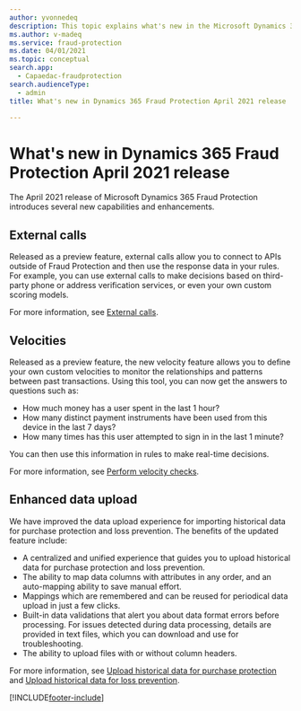 ```yaml
---
author: yvonnedeq
description: This topic explains what's new in the Microsoft Dynamics 365 Fraud Protection April 2021 release.
ms.author: v-madeq
ms.service: fraud-protection
ms.date: 04/01/2021
ms.topic: conceptual
search.app: 
  - Capaedac-fraudprotection
search.audienceType:
  - admin
title: What's new in Dynamics 365 Fraud Protection April 2021 release

---
```


# What's new in Dynamics 365 Fraud Protection April 2021 release

The April 2021 release of Microsoft Dynamics 365 Fraud Protection introduces several new capabilities and enhancements. 

## External calls  

Released as a preview feature, external calls allow you to connect to APIs outside of Fraud Protection and then use the response data in your rules. For example, you can use external calls to make decisions based on third-party phone or address verification services, or even your own custom scoring models. 

For more information, see [External calls](external-calls.md).

## Velocities  

Released as a preview feature, the new velocity feature allows you to define your own custom velocities to monitor the relationships and patterns between past transactions. Using this tool, you can now get the answers to questions such as:

- How much money has a user spent in the last 1 hour? 
- How many distinct payment instruments have been used from this device in the last 7 days? 
- How many times has this user attempted to sign in in the last 1 minute? 
 
You can then use this information in rules to make real-time decisions. 

For more information, see [Perform velocity checks](velocities.md).

## Enhanced data upload

We have improved the data upload experience for importing historical data for purchase protection and loss prevention. The benefits of the updated feature include:

- A centralized and unified experience that guides you to upload historical data for purchase protection and loss prevention. 
- The ability to map data columns with attributes in any order, and an auto-mapping ability to save manual effort. 
- Mappings which are remembered and can be reused for periodical data upload in just a few clicks. 
- Built-in data validations that alert you about data format errors before processing. For issues detected during data processing, details are provided in text files, which you can download and use for troubleshooting. 
- The ability to upload files with or without column headers. 

For more information, see [Upload historical data for purchase protection](data-upload.md) and [Upload historical data for loss prevention](loss-prevention-data-upload.md).




[!INCLUDE[footer-include](includes/footer-banner.md)]

